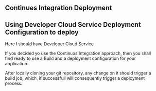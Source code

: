 ## Continues Integration Deployment ##


## Using Developer Cloud Service Deployment Configuration to deploy ##

Here I should have Developer Cloud Service

If you decided yo use the Continuos Integration approach, then you shall find ready to use a Build and a deployment configuration for your application.

After locally cloning your git repository, any change on it should trigger a build job, which, if successfull will consequently trigger a deployment process.



